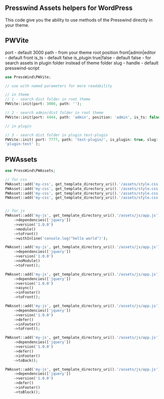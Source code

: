 ## Presswind Assets helpers for WordPress

This code give you the ability to use methods of the Presswind directly in
your theme.

## PWVite

port - default 3000
path - from your theme root
position front|admin|editor - default front
is_ts - default false
is_plugin true|false - default false - for search assets in plugin folder
instead of theme folder
slug - handle - default presswind-script

```php
use PressWind\PWVite;

// use with named parameters for more readability

// in theme
// 1 - search dist folder in root theme
PWVite::init(port: 3000, path: '');

// 2 - search admin/dist folder in root theme
PWVite::init(port: 4444, path: 'admin', position: 'admin', is_ts: false);

// in plugin

// 3 - search dist folder in plugin test-plugin
PWVite::init( port: 7777, path: 'test-plugin/', is_plugin: true, slug:
'plugin-test' );

```


## PWAssets

```php
use PressWind\PWAssets;

// for css
PWAsset::add('my-css', get_template_directory_uri().'/assets/style.css')->dependencies([])->media('all')->version('1.0.0')->toFront();
PWAsset::add('my-css', get_template_directory_uri().'/assets/style.css')->dependencies([])->media('all')->version('1.0.0')->toBack();
PWAsset::add('my-css', get_template_directory_uri().'/assets/style.css')->dependencies([])->media('all')->version('1.0.0')->toBlock();
PWAsset::add('my-css', get_template_directory_uri().'/assets/style.css')->dependencies([])->media('all')->version('1.0.0')->toLogin();


// for js
PWAsset::add('my-js', get_template_directory_uri().'/assets/js/app.js')
    ->dependencies(['jquery'])
    ->version('1.0.0')
    ->module()
    ->toFront()
    ->withInline('console.log("hello world")');

PWAsset::add('my-js', get_template_directory_uri().'/assets/js/app.js')
    ->dependencies(['jquery'])
    ->version('1.0.0')
    ->noModule()
    ->toFront();

PWAsset::add('my-js', get_template_directory_uri().'/assets/js/app.js')
    ->dependencies(['jquery'])
    ->version('1.0.0')
    ->async()
    ->inFooter()
    ->toFront();

PWAsset::add('my-js', get_template_directory_uri().'/assets/js/app.js')
    ->dependencies(['jquery'])
    ->version('1.0.0')
    ->defer()
    ->inFooter()
    ->toFront();

PWAsset::add('my-js', get_template_directory_uri().'/assets/js/app.js')
    ->dependencies(['jquery'])
    ->version('1.0.0')
    ->defer()
    ->inFooter()
    ->toBack();

PWAsset::add('my-js', get_template_directory_uri().'/assets/js/app.js')
    ->dependencies(['jquery'])
    ->version('1.0.0')
    ->defer()
    ->inFooter()
    ->toBlock();
```

